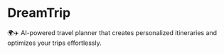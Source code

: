 # DreamTrip
🌍✈️ AI-powered travel planner that creates personalized itineraries and optimizes your trips effortlessly. 
